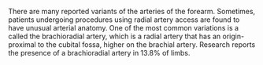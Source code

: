 There are many reported variants of the arteries of the forearm. Sometimes, patients undergoing procedures using radial artery access are found to have unusual arterial anatomy. One of the most common variations is a called the brachioradial artery, which is a radial artery that has an origin-proximal to the cubital fossa, higher on the brachial artery. Research reports the presence of a brachioradial artery in 13.8% of limbs.